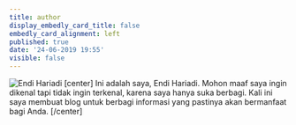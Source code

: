 ```yaml
---
title: author
display_embedly_card_title: false
embedly_card_alignment: left
published: true
date: '24-06-2019 19:55'
visible: false
---
```


![Endi Hariadi](https://i.imgur.com/3qkyMfT.jpg "About Me")
[center]
Ini adalah saya, Endi Hariadi. Mohon maaf saya ingin dikenal tapi tidak ingin terkenal, karena saya hanya suka berbagi. Kali ini saya membuat blog untuk berbagi informasi yang pastinya akan bermanfaat bagi Anda.
[/center]
